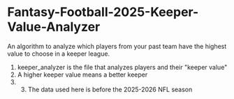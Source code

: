 # Fantasy-Football-2025-Keeper-Value-Analyzer
An algorithm to analyze which players from your past team have the highest value to choose in a keeper league.

1. keeper_analyzer is the file that analyzes players and their "keeper value"
2. A higher keeper value means a better keeper
3. 3. The data used here is before the 2025-2026 NFL season
